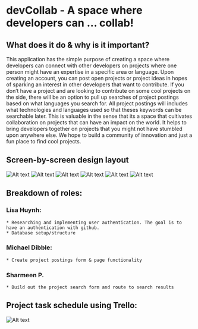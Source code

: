 # devCollab - A space where developers can … collab! 

## What does it do & why is it important? 
This application has the simple purpose of creating a space where developers can connect with other developers on projects where one person might have an expertise in a specific area or language. Upon creating an account, you can post open projects or project ideas in hopes of sparking an interest in other developers that want to contribute. If you don’t have a project and are looking to contribute on some cool projects on the side, there will be an option to pull up searches of project postings based on what languages you search for. All project postings will includes what technologies and languages used so that theses keywords can be searchable later. This is valuable in the sense that its a space that cultivates collaboration on projects that can have an impact on the world. It helps to bring developers together on projects that you might not have stumbled upon anywhere else. We hope to build a community of innovation and just a fun place to find cool projects. 



## Screen-by-screen design layout 
![Alt text](/proj-imgs/start.PNG?raw=true)
![Alt text](/proj-imgs/login.PNG?raw=true)
![Alt text](/proj-imgs/findproj.PNG?raw=true)
![Alt text](/proj-imgs/projsearch.PNG?raw=true)
![Alt text](/proj-imgs/submit.PNG?raw=true)
![Alt text](/proj-imgs/submitproj.PNG?raw=true)




## Breakdown of roles: 
### Lisa Huynh: 
    * Researching and implementing user authentication. The goal is to have an authentication with github.
    * Database setup/structure 
### Michael Dibble:
	* Create project postings form & page functionality
		       
### Sharmeen P. 
	* Build out the project search form and route to search results  



## Project task schedule using Trello:  
![Alt text](/proj-imgs/trello.PNG?raw=true)
